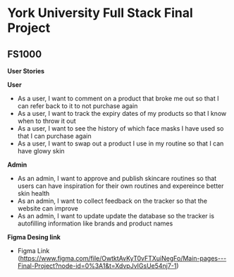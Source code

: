 # York University Full Stack Final Project
## FS1000

**User Stories**

**User**
* As a user, I want to comment on a product that broke me out so that I can refer back to it to not purchase again
* As a user, I want to track the expiry dates of my products so that I know when to throw it out
* As a user, I want to see the history of which face masks I have used so that I can purchase again
* As a user, I want to swap out a product I use in my routine so that I can have glowy skin

**Admin**
* As an admin, I want to approve and publish skincare routines so that users can have inspiration for their own routines and expereince better skin health
* As an admin, I want to collect feedback on the tracker so that the website can improve
* As an admin, I want to update update the database so the tracker is autofilling information like brands and product names

**Figma Desing link**

* Figma Link (https://www.figma.com/file/OwtktAvKyT0vFTXuiNegFo/Main-pages---Final-Project?node-id=0%3A1&t=XdvpJvIGsUe54nj7-1)